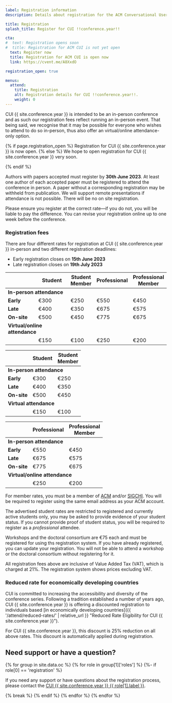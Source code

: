 ```yaml
---
label: Registration information
description: Details about registration for the ACM Conversational User Interfaces (CUI) !!conference.year!! conference.

title: Registration
splash_title: Register for CUI !!conference.year!!

cta:
#  text: Registration opens soon
#  title: Registration for ACM CUI is not yet open
  text: Register now
  title: Registration for ACM CUI is open now
  link: https://cvent.me/A8XxdO

registration_open: true

menus:
  attend:
    title: Registration
    alt: Registration details for CUI !!conference.year!!.
    weight: 0
---
```


CUI {{ site.conference.year }} is intended to be an in-person conference and as such our registration fees reflect running an in-person event. That being said, we recognise that it may be possible for everyone who wishes to attend to do so in-person, thus also offer an virtual/online attendance-only option. 

{% if page.registration_open %}
Registration for CUI {{ site.conference.year }} is now open.
{% else %}
We hope to open registration for CUI {{ site.conference.year }} very soon.
<!-- Registration online has now closed, and you must register on-site.-->
{% endif %}

Authors with papers accepted must register by **30th June 2023**. At least one author of each accepted paper must be registered to attend the conference in person. A paper without a corresponding registration may be withheld from publication. We will support remote presentations if attendance is not possible. There will be no on site registration.

Please ensure you register at the correct rate—if you do not, you will be liable to pay the difference. You can revise your registration online up to one week before the conference.

### Registration fees

There are four different rates for registration at CUI {{ site.conference.year }} in-person and two different registration deadlines:

* Early registration closes on **15th June 2023**
* Late registration closes on **19th July 2023**

<table class="registration-rates mx-auto mt-4 mb-3 text-center d-md-table d-none">
	<thead class="border-bottom">
		<th></th>
		<th class="px-3 pb-3 align-top text-center">Student</th>
		<th class="px-3 pb-3 align-top text-center">Student<br>Member</th>
		<th class="px-3 pb-3 align-top text-center">Professional</th>
		<th class="px-3 pb-3 align-top text-center">Professional<br>Member</th>
	</thead>
	<tbody>
		<tr>
			<td colspan="5" class="small py-3 border-bottom text-start text-secondary"><strong>In-person attendance</strong></td>
		</tr>
		<tr class="mb-3 ">
				<td class="pe-3 py-3"><strong>Early</strong></td>
				<td class="py-3">€300</td>
				<td class="py-3">€250</td>
				<td class="py-3">€550</td>
				<td class="py-3">€450</td>
		</tr>
		<tr class="pb-3">
				<td class="pe-3 py-3"><strong>Late</strong></td>
				<td class="py-3">€400</td>
				<td class="py-3">€350</td>
				<td class="py-3">€675</td>
				<td class="py-3">€575</td>
		</tr>
		<tr class="pb-3 border-bottom">
				<td class="pe-3 py-3"><strong>On-site</strong></td>
				<td class="py-3">€500</td>
				<td class="py-3">€450</td>
				<td class="py-3">€775</td>
				<td class="py-3">€675</td>
		</tr>
		<tr>
			<td colspan="2" class="small py-3 text-start text-secondary"><strong>Virtual/online attendance</strong></td>
		</tr>
		<tr class="pt-5 pb-3 border-top">
				<td class="pe-3 py-3"></td>
				<td class="py-3">€150</td>
				<td class="py-3">€100</td>
				<td class="py-3">€250</td>
				<td class="py-3">€200</td>
		</tr>
	</tbody>
</table>

<table class="registration-rates w-100 mx-auto border-bottom mt-4 text-center d-md-none d-table">
	<thead class="border-bottom">
		<th></th>
		<th class="px-3 py-3 align-top text-center">Student</th>
		<th class="px-3 py-3 align-top text-center">Student<br>Member</th>
	</thead>
	<tbody>
		<tr>
			<td colspan="3" class="small py-3 border-bottom text-start text-secondary"><strong>In-person attendance</strong></td>
		</tr>
		<tr class="mb-3 ">
				<td class="pe-3 py-3"><strong>Early</strong></td>
				<td class="py-3">€300</td>
				<td class="py-3">€250</td>
		</tr>
		<tr class="pb-3">
				<td class="pe-3 py-3"><strong>Late</strong></td>
				<td class="py-3">€400</td>
				<td class="py-3">€350</td>
		</tr>
		<tr class="pb-3 border-bottom">
				<td class="pe-3 py-3"><strong>On-site</strong></td>
				<td class="py-3">€500</td>
				<td class="py-3">€450</td>
		</tr>
		<tr>
			<td colspan="3" class="small py-3 text-start text-secondary"><strong>Virtual attendance</strong></td>
		</tr>
		<tr class="pt-5 pb-3 border-top">
				<td class="pe-3 py-3"></td>
				<td class="py-3">€150</td>
				<td class="py-3">€100</td>
		</tr>
	</tbody>
</table>

<table class="registration-rates border-top w-100 mx-auto mt-1 mb-3 text-center  d-md-none d-table">
	<thead class="border-bottom">
		<th></th>
		<th class="px-3 py-3 align-top text-center">Professional</th>
		<th class="px-3 py-3 align-top text-center">Professional<br>Member</th>
	</thead>
	<tbody>
		<tr>
			<td colspan="3" class="small py-3 border-bottom text-start text-secondary"><strong>In-person attendance</strong></td>
		</tr>
		<tr class="mb-3">
				<td class="pe-3 py-3"><strong>Early</strong></td>
				<td class="py-3">€550</td>
				<td class="py-3">€450</td>
		</tr>
		<tr class="pb-3">
				<td class="pe-3 py-3"><strong>Late</strong></td>
				<td class="py-3">€675</td>
				<td class="py-3">€575</td>
		</tr>
		<tr class="pb-3 border-bottom">
				<td class="pe-3 py-3"><strong>On-site</strong></td>
				<td class="py-3">€775</td>
				<td class="py-3">€675</td>
		</tr>
		<tr>
			<td colspan="3" class="small py-3 text-start text-secondary"><strong>Virtual/online attendance</strong></td>
		</tr>
		<tr class="pt-5 pb-3 border-top">
				<td class="pe-3 py-3"></td>
				<td class="py-3">€250</td>
				<td class="py-3">€200</td>
		</tr>
	</tbody>
</table>

For member rates, you must be a member of [ACM](https://acm.org "The Association for Computing Machinery") and/or [SIGCHI](https://sigchi.org " ACM Special Interest Group on Computer-Human Interaction"). You will be required to register using the same email address as your ACM account.

The advertised student rates are restricted to registered and currently active students only, you may be asked to provide evidence of your student status. If you cannot provide proof of student status, you will be required to register as a _professional_ attendee.

Workshops and the doctoral consortium are €75 each and must be registered for using ths registration system. If you have already registered, you can update your registration. You will not be able to attend a workshop or the doctoral consortium without registering for it.

All registration fees above are inclusive of Value Added Tax (VAT), which is charged at 21%. The registration system shows prices excluding VAT.

### Reduced rate for economically developing countries

CUI is committed to increasing the accessibility and diversity of the conference series. Following a tradition established a number of years ago, CUI {{ site.conference.year }} is offering a discounted registration to individuals based [in economically developing countries]({{ '/attend/reduced-rates/' | relative_url }} "Reduced Rate Eligibility for CUI {{ site.conference.year }}").

For CUI {{ site.conference.year }}, this discount is 25% reduction on all above rates. This discount is automatically applied during registration.

## Need support or have a question?

{% for group in site.data.oc %}
	{% for role in group[1]['roles'] %}
		{%- if role[0] == 'registration' %}
<p>If you need any support or have questions about the registration process, please contact the <a href="{{ role[1].email }}" title="Email address for the CUI {{ site.conference.year }} {{ role[1].label }}">CUI {{ site.conference.year }} {{ role[1].label }}</a>.</p>
		{% break %}
		{% endif %}
	{% endfor %}
{% endfor %}
